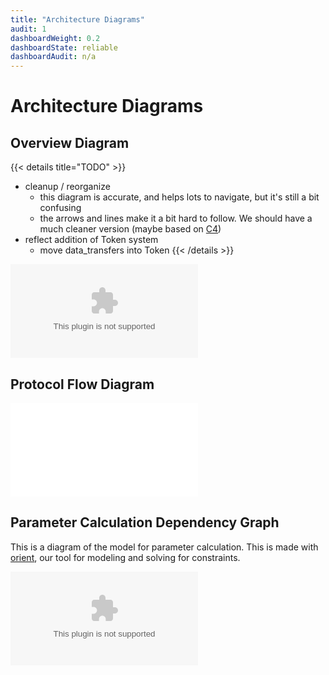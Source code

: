 ```yaml
---
title: "Architecture Diagrams"
audit: 1
dashboardWeight: 0.2
dashboardState: reliable
dashboardAudit: n/a
---
```


# Architecture Diagrams

## Overview Diagram
{{< details title="TODO" >}}
- cleanup / reorganize
  - this diagram is accurate, and helps lots to navigate, but it's still a bit confusing
  - the arrows and lines make it a bit hard to follow. We should have a much cleaner version (maybe based on [C4](https://c4model.com))
- reflect addition of Token system
  - move data_transfers into Token
{{< /details >}}


![Protocol Overview Diagram](diagrams/overview1/overview.dot)

## Protocol Flow Diagram

![Deals on Chain](diagrams/sequence/full-deals-on-chain.mmd)

## Parameter Calculation Dependency Graph

This is a diagram of the model for parameter calculation. This is made with [orient](https://github.com/filecoin-project/orient), our tool for modeling and solving for constraints.

![Protocol Overview Diagram](diagrams/orient/filecoin.dot)